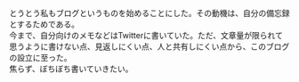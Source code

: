 とうとう私もブログというものを始めることにした。その動機は、自分の備忘録とするためである。  
今まで、自分向けのメモなどはTwitterに書いていた。ただ、文章量が限られて思うように書けない点、見返しにくい点、人と共有しにくい点から、このブログの設立に至った。  
焦らず、ぼちぼち書いていきたい。
